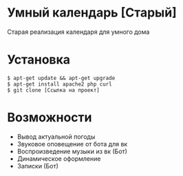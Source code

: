 # Умный календарь [Старый]
Старая реализация календаря для умного дома
# Установка
```
$ apt-get update && apt-get upgrade
$ apt-get install apache2 php curl
$ git clone [Ссылка на проект]
```
# Возможности 
- Вывод актуальной погоды
- Звуковое оповещение от бота для вк
- Воспроизведение музыки из вк (Бот)
- Динамическое оформление
- Записки (Бот)
